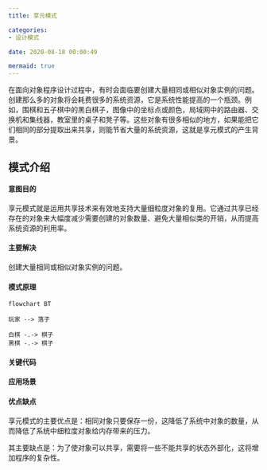 ```yaml
---
title: 享元模式

categories:
- 设计模式

date: 2020-08-18 00:00:49

mermaid: true
---
```

在面向对象程序设计过程中，有时会面临要创建大量相同或相似对象实例的问题。创建那么多的对象将会耗费很多的系统资源，它是系统性能提高的一个瓶颈。例如，围棋和五子棋中的黑白棋子，图像中的坐标点或颜色，局域网中的路由器、交换机和集线器，教室里的桌子和凳子等。这些对象有很多相似的地方，如果能把它们相同的部分提取出来共享，则能节省大量的系统资源，这就是享元模式的产生背景。

## 模式介绍
#### 意图目的
享元模式就是运用共享技术来有效地支持大量细粒度对象的复用。它通过共享已经存在的对象来大幅度减少需要创建的对象数量、避免大量相似类的开销，从而提高系统资源的利用率。

#### 主要解决
创建大量相同或相似对象实例的问题。

#### 模式原理

```mermaid
flowchart BT

玩家 --> 落子

白棋 -.-> 棋子
黑棋 -.-> 棋子
```

#### 关键代码

#### 应用场景

#### 优点缺点
享元模式的主要优点是：相同对象只要保存一份，这降低了系统中对象的数量，从而降低了系统中细粒度对象给内存带来的压力。

其主要缺点是：为了使对象可以共享，需要将一些不能共享的状态外部化，这将增加程序的复杂性。